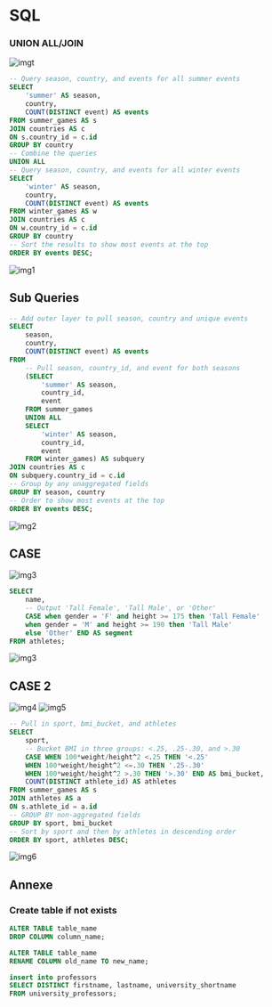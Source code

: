 # SQL

### UNION ALL/JOIN

![imgt](./img_sql/table1.png)

```sql
-- Query season, country, and events for all summer events
SELECT 
	'summer' AS season, 
    country, 
    COUNT(DISTINCT event) AS events
FROM summer_games AS s
JOIN countries AS c
ON s.country_id = c.id
GROUP BY country
-- Combine the queries
UNION ALL
-- Query season, country, and events for all winter events
SELECT 
	'winter' AS season, 
    country, 
    COUNT(DISTINCT event) AS events
FROM winter_games AS w
JOIN countries AS c
ON w.country_id = c.id
GROUP BY country
-- Sort the results to show most events at the top
ORDER BY events DESC;
```
![img1](./img_sql/sql1.png)


## Sub Queries

```sql
-- Add outer layer to pull season, country and unique events
SELECT 
	season, 
    country, 
    COUNT(DISTINCT event) AS events
FROM
    -- Pull season, country_id, and event for both seasons
    (SELECT 
     	'summer' AS season, 
     	country_id, 
     	event
    FROM summer_games
    UNION ALL
    SELECT 
     	'winter' AS season, 
     	country_id, 
     	event
    FROM winter_games) AS subquery
JOIN countries AS c
ON subquery.country_id = c.id
-- Group by any unaggregated fields
GROUP BY season, country
-- Order to show most events at the top
ORDER BY events DESC;
```

![img2](./img_sql/sql2.png)




## CASE 

![img3](./img_sql/Case140850.png)

```sql
SELECT 
	name,
    -- Output 'Tall Female', 'Tall Male', or 'Other'
	CASE when gender = 'F' and height >= 175 then 'Tall Female'
    when gender = 'M' and height >= 190 then 'Tall Male'
    else 'Other' END AS segment
FROM athletes;
```

![img3](./img_sql/Caseb141237.png)

## CASE 2	
![img4](./img_sql/case2a.png)
![img5](./img_sql/case2b.png)
```sql
-- Pull in sport, bmi_bucket, and athletes
SELECT 
	sport,
    -- Bucket BMI in three groups: <.25, .25-.30, and >.30	
    CASE WHEN 100*weight/height^2 <.25 THEN '<.25'
    WHEN 100*weight/height^2 <=.30 THEN '.25-.30'
    WHEN 100*weight/height^2 >.30 THEN '>.30' END AS bmi_bucket,
    COUNT(DISTINCT athlete_id) AS athletes
FROM summer_games AS s
JOIN athletes AS a
ON s.athlete_id = a.id
-- GROUP BY non-aggregated fields
GROUP BY sport, bmi_bucket
-- Sort by sport and then by athletes in descending order
ORDER BY sport, athletes DESC;
```
![img6](./img_sql/resultcase2.png)


## Annexe

### Create table if not exists


```sql
ALTER TABLE table_name
DROP COLUMN column_name;
```

```sql
ALTER TABLE table_name
RENAME COLUMN old_name TO new_name;
```

```sql
insert into professors 
SELECT DISTINCT firstname, lastname, university_shortname 
FROM university_professors;
```



